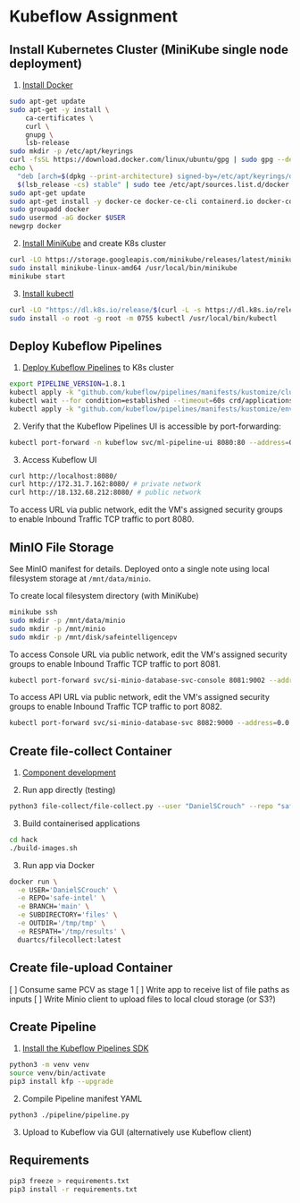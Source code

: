 # Kubeflow Assignment

## Install Kubernetes Cluster (MiniKube single node deployment)

1. [Install Docker](https://docs.docker.com/engine/install/ubuntu/)

```bash 
sudo apt-get update
sudo apt-get -y install \
    ca-certificates \
    curl \
    gnupg \
    lsb-release
sudo mkdir -p /etc/apt/keyrings
curl -fsSL https://download.docker.com/linux/ubuntu/gpg | sudo gpg --dearmor -o /etc/apt/keyrings/docker.gpg
echo \
  "deb [arch=$(dpkg --print-architecture) signed-by=/etc/apt/keyrings/docker.gpg] https://download.docker.com/linux/ubuntu \
  $(lsb_release -cs) stable" | sudo tee /etc/apt/sources.list.d/docker.list > /dev/null
sudo apt-get update
sudo apt-get install -y docker-ce docker-ce-cli containerd.io docker-compose-plugin
sudo groupadd docker
sudo usermod -aG docker $USER
newgrp docker 
```

2. [Install MiniKube](https://minikube.sigs.k8s.io/docs/start/) and create K8s cluster

```bash 
curl -LO https://storage.googleapis.com/minikube/releases/latest/minikube-linux-amd64
sudo install minikube-linux-amd64 /usr/local/bin/minikube
minikube start
```

3. [Install kubectl](https://kubernetes.io/docs/tasks/tools/install-kubectl-linux/)

```bash
curl -LO "https://dl.k8s.io/release/$(curl -L -s https://dl.k8s.io/release/stable.txt)/bin/linux/amd64/kubectl"
sudo install -o root -g root -m 0755 kubectl /usr/local/bin/kubectl
```

## Deploy Kubeflow Pipelines

1. [Deploy Kubeflow Pipelines](https://www.kubeflow.org/docs/components/pipelines/installation/localcluster-deployment/) to K8s cluster

```bash 
export PIPELINE_VERSION=1.8.1
kubectl apply -k "github.com/kubeflow/pipelines/manifests/kustomize/cluster-scoped-resources?ref=$PIPELINE_VERSION"
kubectl wait --for condition=established --timeout=60s crd/applications.app.k8s.io
kubectl apply -k "github.com/kubeflow/pipelines/manifests/kustomize/env/platform-agnostic-pns?ref=$PIPELINE_VERSION"
```

2. Verify that the Kubeflow Pipelines UI is accessible by port-forwarding:

```bash 
kubectl port-forward -n kubeflow svc/ml-pipeline-ui 8080:80 --address=0.0.0.0
```

3. Access Kubeflow UI

```bash
curl http://localhost:8080/
curl http://172.31.7.162:8080/ # private network
curl http://18.132.68.212:8080/ # public network
```

To access URL via public network, edit the VM's assigned security groups to enable Inbound Traffic TCP traffic to port 8080. 

## MinIO File Storage

See MinIO manifest for details. Deployed onto a single note using local filesystem storage at `/mnt/data/minio`. 

To create local filesystem directory (with MiniKube)

```bash 
minikube ssh
sudo mkdir -p /mnt/data/minio
sudo mkdir -p /mnt/minio
sudo mkdir -p /mnt/disk/safeintelligencepv
```

To access Console URL via public network, edit the VM's assigned security groups to enable Inbound Traffic TCP traffic to port 8081. 

```bash 
kubectl port-forward svc/si-minio-database-svc-console 8081:9002 --address=0.0.0.0
```

To access API URL via public network, edit the VM's assigned security groups to enable Inbound Traffic TCP traffic to port 8082. 

```bash 
kubectl port-forward svc/si-minio-database-svc 8082:9000 --address=0.0.0.0
```

## Create file-collect Container

1. [Component development](https://www.kubeflow.org/docs/components/pipelines/sdk/component-development/#design)

2. Run app directly (testing)

```bash
python3 file-collect/file-collect.py --user "DanielSCrouch" --repo "safe-intel" --branch "main" --subdirectory "files" --outdir "/tmp/tmp" --respath "/tmp/results"
```

3. Build containerised applications 

```bash 
cd hack
./build-images.sh
```

3. Run app via Docker

```bash
docker run \
  -e USER='DanielSCrouch' \
  -e REPO='safe-intel' \
  -e BRANCH='main' \
  -e SUBDIRECTORY='files' \
  -e OUTDIR='/tmp/tmp' \
  -e RESPATH='/tmp/results' \
  duartcs/filecollect:latest
```

## Create file-upload Container

[ ] Consume same PCV as stage 1
[ ] Write app to receive list of file paths as inputs 
[ ] Write Minio client to upload files to local cloud storage (or S3?)

## Create Pipeline 

1. [Install the Kubeflow Pipelines SDK](https://www.kubeflow.org/docs/components/pipelines/sdk/install-sdk/)

```bash 
python3 -m venv venv
source venv/bin/activate
pip3 install kfp --upgrade
```

2. Compile Pipeline manifest YAML

```bash
python3 ./pipeline/pipeline.py
```

3. Upload to Kubeflow via GUI (alternatively use Kubeflow client)

## Requirements

```bash 
pip3 freeze > requirements.txt
pip3 install -r requirements.txt
```
